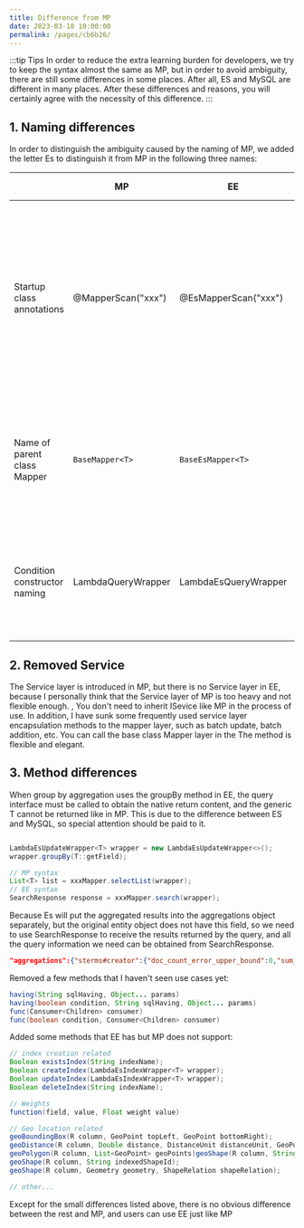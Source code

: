 ```yaml
---
title: Difference from MP
date: 2023-03-18 10:00:00
permalink: /pages/cb6b26/
---
```

:::tip Tips
In order to reduce the extra learning burden for developers, we try to keep the syntax almost the same as MP, but in order to avoid ambiguity, there are still some differences in some places. After all, ES and MySQL are different in many places. After these differences and reasons, you will certainly agree with the necessity of this difference.
:::

## 1. Naming differences

In order to distinguish the ambiguity caused by the naming of MP, we added the letter Es to distinguish it from MP in the following three names:

| | MP | EE | Reason for Difference |
| --- | --- | --- | --- |
| Startup class annotations | @MapperScan("xxx") | @EsMapperScan("xxx") | MP and EE may be used in a project at the same time, to avoid the need to add full path distinction when introducing annotations with the same name in the same system |
| Name of parent class Mapper | `BaseMapper<T>`| `BaseEsMapper<T>` | MP and EE may be used in a project at the same time, to avoid the Mapper inherited from MP by mistake |
| Condition constructor naming | LambdaQueryWrapper | LambdaEsQueryWrapper | MP and EE may be used at the same time in a project to avoid mistakenly creating conditional constructors |

## 2. Removed Service

The Service layer is introduced in MP, but there is no Service layer in EE, because I personally think that the Service layer of MP is too heavy and not flexible enough. , You don't need to inherit ISevice like MP in the process of use. In addition, I have sunk some frequently used service layer encapsulation methods to the mapper layer, such as batch update, batch addition, etc. You can call the base class Mapper layer in the The method is flexible and elegant.

## 3. Method differences

When group by aggregation uses the groupBy method in EE, the query interface must be called to obtain the native return content, and the generic T cannot be returned like in MP. This is due to the difference between ES and MySQL, so special attention should be paid to it.

````java

LambdaEsUpdateWrapper<T> wrapper = new LambdaEsUpdateWrapper<>();
wrapper.groupBy(T::getField);

// MP syntax
List<T> list = xxxMapper.selectList(wrapper);
// EE syntax
SearchResponse response = xxxMapper.search(wrapper);
````

Because Es will put the aggregated results into the aggregations object separately, but the original entity object does not have this field, so we need to use SearchResponse to receive the results returned by the query, and all the query information we need can be obtained from SearchResponse.

````json
"aggregations":{"sterms#creator":{"doc_count_error_upper_bound":0,"sum_other_doc_count":0,"buckets":[{"key":"Old Man","doc_count":2},{"key": "Pharaoh","doc_count":1}]}}
````

Removed a few methods that I haven't seen use cases yet:

````java
having(String sqlHaving, Object... params)
having(boolean condition, String sqlHaving, Object... params)
func(Consumer<Children> consumer)
func(boolean condition, Consumer<Children> consumer)
````

Added some methods that EE has but MP does not support:

````java
// index creation related
Boolean existsIndex(String indexName);
Boolean createIndex(LambdaEsIndexWrapper<T> wrapper);
Boolean updateIndex(LambdaEsIndexWrapper<T> wrapper);
Boolean deleteIndex(String indexName);

// Weights
function(field, value, Float weight value)

// Geo location related
geoBoundingBox(R column, GeoPoint topLeft, GeoPoint bottomRight);
geoDistance(R column, Double distance, DistanceUnit distanceUnit, GeoPoint centralGeoPoint);
geoPolygon(R column, List<GeoPoint> geoPoints)geoShape(R column, String indexedShapeId);
geoShape(R column, String indexedShapeId);
geoShape(R column, Geometry geometry, ShapeRelation shapeRelation);

// other...

````

Except for the small differences listed above, there is no obvious difference between the rest and MP, and users can use EE just like MP